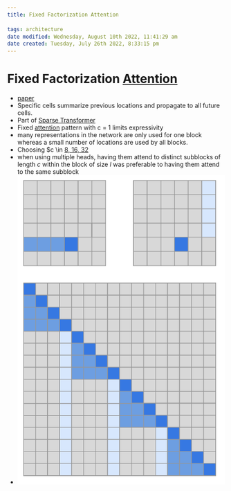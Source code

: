```yaml
---
title: Fixed Factorization Attention

tags: architecture 
date modified: Wednesday, August 10th 2022, 11:41:29 am
date created: Tuesday, July 26th 2022, 8:33:15 pm
---
```


# Fixed Factorization [Attention](Attention.md)
- [paper](https://arxiv.org/abs/1904.10509v1)
- Specific cells summarize previous locations and propagate to all future cells.
- Part of [Sparse Transformer](Sparse%20Transformer.md)
- Fixed [attention](Attention.md) pattern with c = 1 limits expressivity
- many representations in the network are only used for one block whereas a small number of locations are used by all blocks.
- Choosing $c \in [8, 16, 32](Strided%20Attention.md)
- when using multiple heads, having them attend to distinct subblocks of length $c$ within the block of size $l$ was preferable to having them attend to the same subblock
- ![Pasted image 20220621181149](assets/Pasted%20image%2020220621181149.png)

